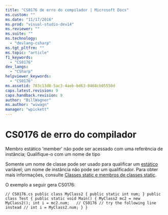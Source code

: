 ```yaml
---
title: "CS0176 de erro do compilador | Microsoft Docs"
ms.custom: ""
ms.date: "11/17/2016"
ms.prod: "visual-studio-dev14"
ms.reviewer: ""
ms.suite: ""
ms.technology: 
  - "devlang-csharp"
ms.tgt_pltfrm: ""
ms.topic: "article"
f1_keywords: 
  - "CS0176"
dev_langs: 
  - "CSharp"
helpviewer_keywords: 
  - "CS0176"
ms.assetid: 783c13d8-5ac3-4aeb-bd63-0468cb05550d
caps.latest.revision: 9
caps.handback.revision: 9
author: "BillWagner"
ms.author: "wiwagn"
manager: "wpickett"
---
```

# CS0176 de erro do compilador
Membro estático 'member' não pode ser acessado com uma referência de instância; Qualifique\-o com um nome de tipo  
  
 Somente um nome de classe pode ser usado para qualificar um [estático](../../csharp/language-reference/keywords/static.md) variável; um nome de instância não pode ser um qualificador. Para obter mais informações, consulte [Classes static e membros de classes static](../../csharp/programming-guide/classes-and-structs/static-classes-and-static-class-members.md).  
  
 O exemplo a seguir gera CS0176:  
  
```  
// CS0176.cs public class MyClass2 { public static int num; } public class Test { public static void Main() { MyClass2 mc2 = new MyClass2(); int i = mc2.num;   // CS0176 // try the following line instead // int i = MyClass2.num; } }  
  
```